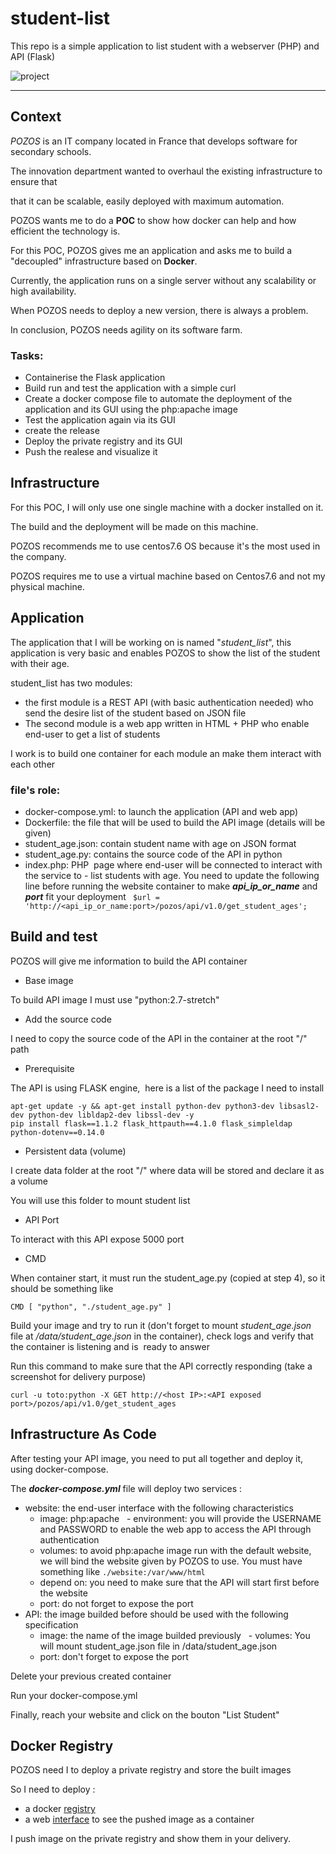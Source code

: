 # student-list 
This repo is a simple application to list student with a webserver (PHP) and API (Flask)

![project](https://user-images.githubusercontent.com/18481009/84582395-ba230b00-adeb-11ea-9453-22ed1be7e268.jpg)


------------


## Context

*POZOS* is an IT company located in France that develops software for secondary schools.

The innovation department wanted to overhaul the existing infrastructure to ensure that

that it can be scalable, easily deployed with maximum automation.

POZOS wants me to do a **POC** to show how docker can help and how efficient the technology is.

For this POC, POZOS gives me an application and asks me to build a "decoupled" infrastructure based on **Docker**.

Currently, the application runs on a single server without any scalability or high availability.

When POZOS needs to deploy a new version, there is always a problem.

In conclusion, POZOS needs agility on its software farm.

### Tasks:

- Containerise the Flask application 
- Build run and test the application with a simple curl
- Create a docker compose file to automate the deployment of the application and its GUI using the php:apache image
- Test the application again via its GUI
- create the release 
- Deploy the private registry and its GUI
- Push the realese and visualize it


## Infrastructure

For this POC, I will only use one single machine with a docker installed on it.

The build and the deployment will be made on this machine.

POZOS recommends me to use centos7.6 OS because it's the most used in the company.

POZOS requires me to use a virtual machine based on Centos7.6 and not my physical machine.
## Application

The application that I will be working on is named "*student_list*", this application is very basic and enables POZOS to show the list of the student with their age.

student_list has two modules:

- the first module is a REST API (with basic authentication needed) who send the desire list of the student based on JSON file
- The second module is a web app written in HTML + PHP who enable end-user to get a list of students

I work is to build one container for each module an make them interact with each other

### file's role:

- docker-compose.yml: to launch the application (API and web app)
- Dockerfile: the file that will be used to build the API image (details will be given)
- student_age.json: contain student name with age on JSON format
- student_age.py: contains the source code of the API in python
- index.php: PHP  page where end-user will be connected to interact with the service to - list students with age. You need to update the following line before running the website container to make ***api_ip_or_name*** and ***port*** fit your deployment
   ` $url = 'http://<api_ip_or_name:port>/pozos/api/v1.0/get_student_ages';`



## Build and test 

POZOS will give me information to build the API container

- Base image

To build API image I must use "python:2.7-stretch"

- Add the source code

I need to copy the source code of the API in the container at the root "/" path

- Prerequisite

The API is using FLASK engine,  here is a list of the package I need to install
```
apt-get update -y && apt-get install python-dev python3-dev libsasl2-dev python-dev libldap2-dev libssl-dev -y
pip install flask==1.1.2 flask_httpauth==4.1.0 flask_simpleldap python-dotenv==0.14.0
```
- Persistent data (volume)

I create data folder at the root "/" where data will be stored and declare it as a volume

You will use this folder to mount student list

- API Port

To interact with this API expose 5000 port

- CMD

When container start, it must run the student_age.py (copied at step 4), so it should be something like

`CMD [ "python", "./student_age.py" ]`

Build your image and try to run it (don't forget to mount *student_age.json* file at */data/student_age.json* in the container), check logs and verify that the container is listening and is  ready to answer

Run this command to make sure that the API correctly responding (take a screenshot for delivery purpose)

`curl -u toto:python -X GET http://<host IP>:<API exposed port>/pozos/api/v1.0/get_student_ages`

## Infrastructure As Code 

After testing your API image, you need to put all together and deploy it, using docker-compose.

The ***docker-compose.yml*** file will deploy two services :

- website: the end-user interface with the following characteristics
   - image: php:apache
   - environment: you will provide the USERNAME and PASSWORD to enable the web app to access the API through authentication
   - volumes: to avoid php:apache image run with the default website, we will bind the website given by POZOS to use. You must have something like
`./website:/var/www/html`
   - depend on: you need to make sure that the API will start first before the website
   - port: do not forget to expose the port
- API: the image builded before should be used with the following specification
   - image: the name of the image builded previously
   - volumes: You will mount student_age.json file in /data/student_age.json
   - port: don't forget to expose the port

Delete your previous created container

Run your docker-compose.yml

Finally, reach your website and click on the bouton "List Student"

## Docker Registry 

POZOS need I to deploy a private registry and store the built images

So I need to deploy :

- a docker [registry](https://docs.docker.com/registry/ "registry")
- a web [interface](https://hub.docker.com/r/joxit/docker-registry-ui/ "interface") to see the pushed image as a container

I push image on the private registry and show them in your delivery.
